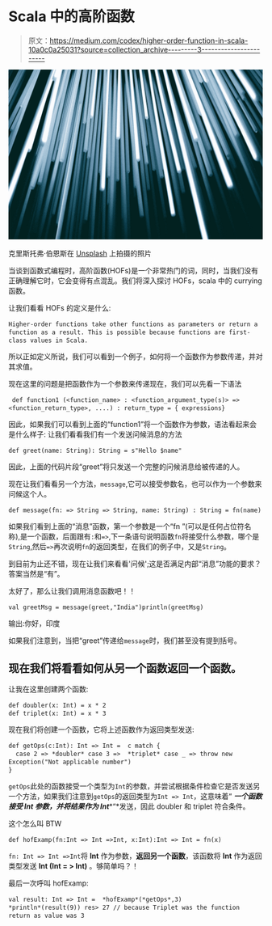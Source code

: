 # Scala 中的高阶函数

> 原文：<https://medium.com/codex/higher-order-function-in-scala-10a0c0a25031?source=collection_archive---------3----------------------->

![](img/ebb511788b25a8a0f2627d4cda16c4fd.png)

克里斯托弗·伯恩斯在 [Unsplash](https://unsplash.com?utm_source=medium&utm_medium=referral) 上拍摄的照片

当谈到函数式编程时，高阶函数(HOFs)是一个非常热门的词，同时，当我们没有正确理解它时，它会变得有点混乱。我们将深入探讨 HOFs，scala 中的 currying 函数。

让我们看看 HOFs 的定义是什么:

```
Higher-order functions take other functions as parameters or return a function as a result. This is possible because functions are first-class values in Scala.
```

所以正如定义所说，我们可以看到一个例子，如何将一个函数作为参数传递，并对其求值。

现在这里的问题是把函数作为一个参数来传递现在，我们可以先看一下语法

```
 def function1 (<function_name> : <function_argument_type(s)> => <function_return_type>, ....) : return_type = { expressions} 
```

因此，如果我们可以看到上面的“function1”将一个函数作为参数，语法看起来会是什么样子:
让我们看看我们有一个发送问候消息的方法

```
def greet(name: String): String = s"Hello $name"
```

因此，上面的代码片段“greet”将只发送一个完整的问候消息给被传递的人。

现在让我们看看另一个方法，`message`,它可以接受参数名，也可以作为一个参数来问候这个人。

```
def message(fn: => String => String, name: String) : String = fn(name)
```

如果我们看到上面的“消息”函数，第一个参数是一个“fn ”(可以是任何占位符名称),是一个函数，后面跟有`:`和`=>`,下一条语句说明函数`fn`将接受什么参数，哪个是`String`,然后`=>`再次说明`fn`的返回类型，在我们的例子中，又是`String`。

到目前为止还不错，现在让我们来看看'问候';这是否满足内部“消息”功能的要求？答案当然是“有”。

太好了，那么让我们调用消息函数吧！！

```
val greetMsg = message(greet,"India")println(greetMsg)
```

输出:你好，印度

如果我们注意到，当把“greet”传递给`message`时，我们甚至没有提到括号。

## 现在我们将看看如何从另一个函数返回一个函数。

让我在这里创建两个函数:

```
def doubler(x: Int) = x * 2
def triplet(x: Int) = x * 3
```

现在我们将创建一个函数，它将上述函数作为返回类型发送:

```
def getOps(c:Int): Int => Int =  c match {
  case 2 => *doubler* case 3 =>  *triplet* case _ => throw new Exception("Not applicable number")
}
```

`getOps`此处的函数接受一个类型为`Int`的参数，并尝试根据条件检查它是否发送另一个方法，如果我们注意到`getOps`的返回类型为`Int => Int`，这意味着“ ***一个函数接受 Int 参数，并将结果作为 Int****“*发送，因此 doubler 和 triplet 符合条件。

这个怎么叫 BTW

```
def hofExamp(fn:Int => Int =>Int, x:Int):Int => Int = fn(x)
```

` fn: Int => Int =>Int `将 **Int** 作为参数，**返回另一个函数**，该函数将 **Int** 作为返回类型发送 **Int (Int = > Int)** 。够简单吗？！

最后一次呼叫 hofExamp:

```
val result: Int => Int =  *hofExamp*(*getOps*,3)
*println*(result(9)) res> 27 // because Triplet was the function return as value was 3
```